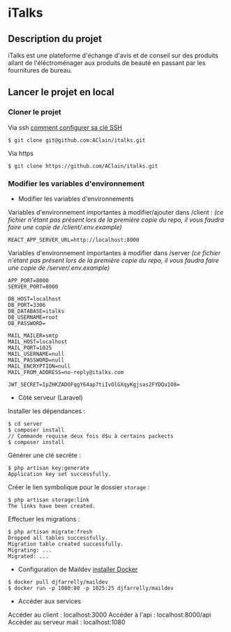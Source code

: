 # iTalks

## Description du projet

iTalks est une plateforme d'échange d'avis et de conseil sur des produits allant de l'éléctroménager aux produits de beauté en passant par les fournitures de bureau.

## Lancer le projet en local

### Cloner le projet

Via ssh [comment configurer sa clé SSH](https://docs.github.com/en/github/authenticating-to-github/connecting-to-github-with-ssh/generating-a-new-ssh-key-and-adding-it-to-the-ssh-agent)

```
$ git clone git@github.com:AClain/italks.git
```

Via https

```
$ git clone https://github.com/AClain/italks.git
```

### Modifier les variables d'environnement

- Modifier les variables d'environnements

Variables d'environnement importantes à modifier/ajouter dans /client :
_(ce fichier n'étant pas présent lors de la première copie du repo, il vous faudra faire une copie de /client/.env.example)_

```
REACT_APP_SERVER_URL=http://localhost:8000
```

Variables d'environnement importantes à modifier dans /server
_(ce fichier n'étant pas présent lors de la première copie du repo, il vous faudra faire une copie de /server/.env.example)_

```
APP_PORT=8000
SERVER_PORT=8000

DB_HOST=localhost
DB_PORT=3306
DB_DATABASE=italks
DB_USERNAME=root
DB_PASSWORD=

MAIL_MAILER=smtp
MAIL_HOST=localhost
MAIL_PORT=1025
MAIL_USERNAME=null
MAIL_PASSWORD=null
MAIL_ENCRYPTION=null
MAIL_FROM_ADDRESS=no-reply@italks.com

JWT_SECRET=IpZHKZADOFqgY64ap7tiIvOlGXqyKgjsas2FYDQu1O8=
```

- Côté serveur (Laravel)

Installer les dépendances :

```
$ cd server
$ composer install
// Commande requise deux fois d$u à certains packects
$ composer install
```

Générer une clé secrète :

```
$ php artisan key:generate
Application key set successfully.
```

Créer le lien symbolique pour le dossier `storage` :

```
$ php artisan storage:link
The links have been created.
```

Effectuer les migrations :

```
$ php artisan migrate:fresh
Dropped all tables successfully.
Migration table created successfully.
Migrating: ...
Migrated: ...
```

- Configuration de Maildev [installer Docker](https://docs.docker.com/get-docker/)

```
$ docker pull djfarrelly/maildev
$ docker run -p 1080:80 -p 1025:25 djfarrelly/maildev
```

- Accéder aux services

Accéder au client : localhost:3000
Accéder à l'api : localhost:8000/api
Accèder au serveur mail : localhost:1080
